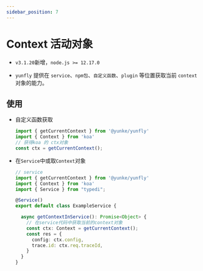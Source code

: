 ```yaml
---
sidebar_position: 7
---
```


# Context 活动对象

- `v3.1.20`新增，`node.js >= 12.17.0`

- `yunfly` 提供在 `service`、`npm包`、`自定义函数`、`plugin` 等位置获取当前 `context` 对象的能力。

## 使用

- 自定义函数获取

  ```ts
  import { getCurrentContext } from '@yunke/yunfly'
  import { Context } from 'koa'
  // 获得koa 的 ctx对象
  const ctx = getCurrentContext();
  ```

- 在`Service`中或取`Context`对象

  ```ts
  // service
  import { getCurrentContext } from '@yunke/yunfly'
  import { Context } from 'koa'
  import { Service } from "typedi";

  @Service()
  export default class ExampleService {

    async getContextInService(): Promise<Object> {
      // 在service代码中获取当前的context对象
      const ctx: Context = getCurrentContext();
      const res = {
        config: ctx.config,
        trace.id: ctx.req.traceId,
      }
    }
  }
  ```
